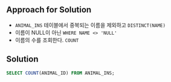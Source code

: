 ## Approach for Solution
- `ANIMAL_INS` 테이블에서 중복되는 이름을 제외하고 `DISTINCT(NAME)`
- 이름이 NULL이 아닌 `WHERE NAME <> 'NULL'`
- 이름의 수를 조회한다. `COUNT`

## Solution
```sql
SELECT COUNT(ANIMAL_ID) FROM ANIMAL_INS;
```
